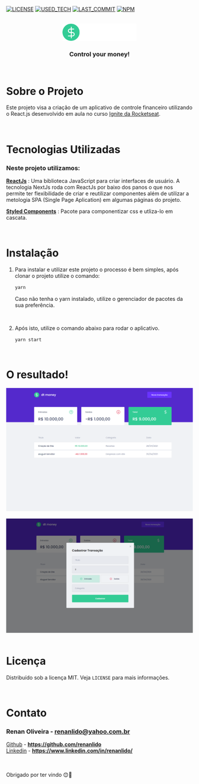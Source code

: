 [![LICENSE](https://img.shields.io/npm/l/react-native-template-rocketseat-advanced.svg)](https://choosealicense.com/licenses/mit)
[![USED_TECH](https://img.shields.io/badge/used%20tech-React.js-blue)](https://pt-br.reactjs.org/)
[![LAST_COMMIT](https://img.shields.io/badge/last%20commit-April%202021-orange)](https://github.com/renanlido/dt_money-Ignite/commits)
[![NPM](https://img.shields.io/badge/school-Rocketseat-blueviolet)](https://rocketseat.com.br)

<!--LOGO-->
<br/>
<div align="center">
    <a href="">
        <img width="200px" src="./assets/logo.svg" alt="Logo Ignews">
    </a>
    <h3 color="#ffff" >Control your money!</h3>
    </br>
</div>

<!-- ABOUT THE PROJECT -->
# <strong>Sobre o Projeto</strong>
Este projeto visa a criação de um aplicativo de controle financeiro utilizando o React.js desenvolvido em aula no curso [Ignite da Rocketseat](https://rocketseat.com.br).

</br>

# <strong>Tecnologias Utilizadas</strong>
### Neste projeto utilizamos: 
<strong>[ReactJs](https://pt-br.reactjs.org/)</strong> : Uma biblioteca JavaScript para criar interfaces de usuário. A tecnologia NextJs roda com ReactJs por baixo dos panos o que nos permite ter flexibilidade de criar e reutilizar componentes além de utilizar a metologia SPA (Single Page Aplication) em algumas páginas do projeto.

<strong>[Styled Components](https://styled-components.com/)</strong> : Pacote para componentizar css e utliza-lo em cascata.

</br>

<!--INSTALATION-->

# Instalação

1. Para instalar e utilizar este projeto o processo é bem simples, após clonar o projeto utilize o comando:
    ```sh
    yarn
    ```
    Caso não tenha o yarn instalado, utilize o gerenciador de pacotes da sua preferência.        

<br/>

2. Após isto, utilize o comando abaixo para rodar o aplicativo.
    ```ssh 
    yarn start 
    ```
</br>

<!--THE RESULT-->

# <strong>O resultado!</strong>
<img src="./assets/dt_money_home.png" alt="Home">

<div>
    </br>
</div>

<img src="./assets/dt_money_modal.png" alt="Modal">

<div>
    </br>
</div>

<!-- LICENSE -->

# **Licença**

Distribuído sob a licença MIT. Veja `LICENSE` para mais informações.

<!-- CONTACT -->
</br>

# **Contato**

### Renan Oliveira - **renanlido@yahoo.com.br**

[Github](https://github.com/renanlido) - **https://github.com/renanlido** </br>
[Linkedin](https://www.linkedin.com/in/renanlido/) - **https://www.linkedin.com/in/renanlido/**

</br></br>
Obrigado por ter vindo 😊🤗
